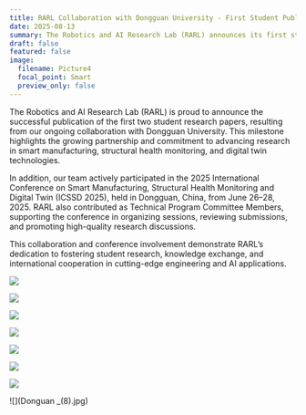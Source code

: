 ```yaml
---
title: RARL Collaboration with Dongguan University - First Student Publications & ICSSD 2025 Participation
date: 2025-08-13
summary: The Robotics and AI Research Lab (RARL) announces its first student research publications and active participation in ICSSD 2025, strengthening collaboration with Dongguan University in smart manufacturing, structural health monitoring, and digital twin technologies.
draft: false
featured: false
image:
  filename: Picture4
  focal_point: Smart
  preview_only: false
---
```

The Robotics and AI Research Lab (RARL) is proud to announce the successful publication of the first two student research papers, resulting from our ongoing collaboration with Dongguan University. This milestone highlights the growing partnership and commitment to advancing research in smart manufacturing, structural health monitoring, and digital twin technologies.

In addition, our team actively participated in the 2025 International Conference on Smart Manufacturing, Structural Health Monitoring and Digital Twin (ICSSD 2025), held in Dongguan, China, from June 26–28, 2025. RARL also contributed as Technical Program Committee Members, supporting the conference in organizing sessions, reviewing submissions, and promoting high-quality research discussions.

This collaboration and conference involvement demonstrate RARL’s dedication to fostering student research, knowledge exchange, and international cooperation in cutting-edge engineering and AI applications.

![](Donguan_(1).jpg)

![](Donguan_(2).jpg)

![](Donguan_(3).jpg)

![](Donguan_(4).jpg)

![](Donguan_(5).jpg)

![](Donguan_(6).jpg)

![](Donguan_(7).jpg)

![](Donguan _(8).jpg)

